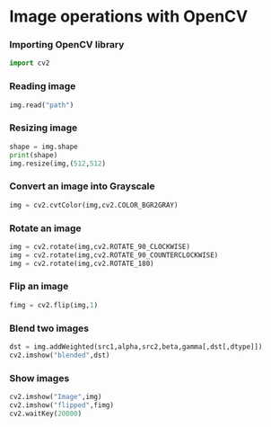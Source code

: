 # Image operations with OpenCV
### Importing OpenCV library
```python
import cv2
```
### Reading image
```python
img.read("path")
```
### Resizing image
```python
shape = img.shape
print(shape)
img.resize(img,(512,512)
```
### Convert an image into Grayscale
```python
img = cv2.cvtColor(img,cv2.COLOR_BGR2GRAY)
```
### Rotate an image
```python
img = cv2.rotate(img,cv2.ROTATE_90_CLOCKWISE)
img = cv2.rotate(img,cv2.ROTATE_90_COUNTERCLOCKWISE)
img = cv2.rotate(img,cv2.ROTATE_180)
```
### Flip an image
```python
fimg = cv2.flip(img,1)
```
### Blend two images
```python
dst = img.addWeighted(src1,alpha,src2,beta,gamma[,dst[,dtype]])
cv2.imshow("blended",dst)
```
### Show images
```python
cv2.imshow("Image",img)
cv2.imshow("flipped",fimg)
cv2.waitKey(20000)
```

